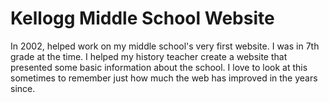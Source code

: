 # Kellogg Middle School Website

In 2002, helped work on my middle school's very first website. I was in 7th grade at the time. I helped my history teacher create a website that presented some basic information about the school. I love to look at this sometimes to remember just how much the web has improved in the years since.